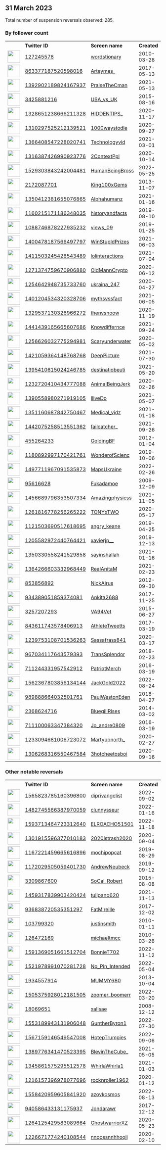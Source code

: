 
## 31 March 2023
Total number of suspension reversals observed: 285.

### By follower count
<table><tr><th></th><th align="left">Twitter ID</th><th align="left">Screen name</th>
<th align="left">Created</th><th align="left">Status</th><th align="left">Suspended</th><th align="left">Followers</th>
<tr><td><a href="https://pbs.twimg.com/profile_images/1650003735278678017/QGwFXusO_normal.jpg"><img src="https://pbs.twimg.com/profile_images/1650003735278678017/QGwFXusO_normal.jpg" width="40px" height="40px" align="center"/></a></td><td><a href="https://twitter.com/intent/user?user_id=127245578">127245578</a></td><td><a href="https://twitter.com/wordstionary">wordstionary</a></td><td>2010-03-28</td><td align="center"></td><td></td><td>4456527</td></tr>
<tr><td><a href="https://pbs.twimg.com/profile_images/1641990080318275587/ISGrmxCl_normal.jpg"><img src="https://pbs.twimg.com/profile_images/1641990080318275587/ISGrmxCl_normal.jpg" width="40px" height="40px" align="center"/></a></td><td><a href="https://twitter.com/intent/user?user_id=863377187520598016">863377187520598016</a></td><td><a href="https://twitter.com/Arteymas_">Arteymas_</a></td><td>2017-05-13</td><td align="center"></td><td>2022-07-28</td><td>1198742</td></tr>
<tr><td><a href="https://pbs.twimg.com/profile_images/1408403084728967168/umv7_Eae_normal.jpg"><img src="https://pbs.twimg.com/profile_images/1408403084728967168/umv7_Eae_normal.jpg" width="40px" height="40px" align="center"/></a></td><td><a href="https://twitter.com/intent/user?user_id=1392902189824167937">1392902189824167937</a></td><td><a href="https://twitter.com/PraiseTheCman">PraiseTheCman</a></td><td>2021-05-13</td><td align="center"></td><td></td><td>596541</td></tr>
<tr><td><a href="https://pbs.twimg.com/profile_images/1275714485668458497/LlxirHB6_normal.jpg"><img src="https://pbs.twimg.com/profile_images/1275714485668458497/LlxirHB6_normal.jpg" width="40px" height="40px" align="center"/></a></td><td><a href="https://twitter.com/intent/user?user_id=3425881216">3425881216</a></td><td><a href="https://twitter.com/USA_vs_UK">USA_vs_UK</a></td><td>2015-08-16</td><td align="center"></td><td></td><td>428018</td></tr>
<tr><td><a href="https://pbs.twimg.com/profile_images/1390236799000190980/Ma9fOprI_normal.jpg"><img src="https://pbs.twimg.com/profile_images/1390236799000190980/Ma9fOprI_normal.jpg" width="40px" height="40px" align="center"/></a></td><td><a href="https://twitter.com/intent/user?user_id=1328651238666211328">1328651238666211328</a></td><td><a href="https://twitter.com/HIDDENTIPS_">HIDDENTIPS_</a></td><td>2020-11-17</td><td align="center"></td><td></td><td>307731</td></tr>
<tr><td><a href="https://pbs.twimg.com/profile_images/1655626186251444224/G7Y7xscS_normal.jpg"><img src="https://pbs.twimg.com/profile_images/1655626186251444224/G7Y7xscS_normal.jpg" width="40px" height="40px" align="center"/></a></td><td><a href="https://twitter.com/intent/user?user_id=1310297525212139521">1310297525212139521</a></td><td><a href="https://twitter.com/1000waystodle">1000waystodle</a></td><td>2020-09-27</td><td align="center"></td><td></td><td>289753</td></tr>
<tr><td><a href="https://pbs.twimg.com/profile_images/1366429197703385088/2TxligOU_normal.jpg"><img src="https://pbs.twimg.com/profile_images/1366429197703385088/2TxligOU_normal.jpg" width="40px" height="40px" align="center"/></a></td><td><a href="https://twitter.com/intent/user?user_id=1366408547228020741">1366408547228020741</a></td><td><a href="https://twitter.com/TechnoIogyvid">TechnoIogyvid</a></td><td>2021-03-01</td><td align="center"></td><td></td><td>203479</td></tr>
<tr><td><a href="https://pbs.twimg.com/profile_images/1435449068650565638/YQuP-RNT_normal.jpg"><img src="https://pbs.twimg.com/profile_images/1435449068650565638/YQuP-RNT_normal.jpg" width="40px" height="40px" align="center"/></a></td><td><a href="https://twitter.com/intent/user?user_id=1316387426990923776">1316387426990923776</a></td><td><a href="https://twitter.com/2ContextPpl">2ContextPpl</a></td><td>2020-10-14</td><td align="center"></td><td></td><td>191826</td></tr>
<tr><td><a href="https://pbs.twimg.com/profile_images/1531850639205990401/t7Gb4h_z_normal.jpg"><img src="https://pbs.twimg.com/profile_images/1531850639205990401/t7Gb4h_z_normal.jpg" width="40px" height="40px" align="center"/></a></td><td><a href="https://twitter.com/intent/user?user_id=1529303843242004481">1529303843242004481</a></td><td><a href="https://twitter.com/HumanBeingBross">HumanBeingBross</a></td><td>2022-05-25</td><td align="center"></td><td>2022-06-08</td><td>189197</td></tr>
<tr><td><a href="https://pbs.twimg.com/profile_images/1670882679305408512/G_Y7OUlB_normal.jpg"><img src="https://pbs.twimg.com/profile_images/1670882679305408512/G_Y7OUlB_normal.jpg" width="40px" height="40px" align="center"/></a></td><td><a href="https://twitter.com/intent/user?user_id=2172087701">2172087701</a></td><td><a href="https://twitter.com/King100xGems">King100xGems</a></td><td>2013-11-07</td><td align="center"></td><td>2022-11-08</td><td>161008</td></tr>
<tr><td><a href="https://pbs.twimg.com/profile_images/1666851456744554496/-Jk005cM_normal.jpg"><img src="https://pbs.twimg.com/profile_images/1666851456744554496/-Jk005cM_normal.jpg" width="40px" height="40px" align="center"/></a></td><td><a href="https://twitter.com/intent/user?user_id=1350412381655076865">1350412381655076865</a></td><td><a href="https://twitter.com/Alphahumanz">Alphahumanz</a></td><td>2021-01-16</td><td align="center"></td><td></td><td>155050</td></tr>
<tr><td><a href="https://pbs.twimg.com/profile_images/1279563901500178433/_U-MBZCd_normal.jpg"><img src="https://pbs.twimg.com/profile_images/1279563901500178433/_U-MBZCd_normal.jpg" width="40px" height="40px" align="center"/></a></td><td><a href="https://twitter.com/intent/user?user_id=1160215171186348035">1160215171186348035</a></td><td><a href="https://twitter.com/historyandfacts">historyandfacts</a></td><td>2019-08-10</td><td align="center"></td><td></td><td>145460</td></tr>
<tr><td><a href="https://pbs.twimg.com/profile_images/1645534175120728065/NxYwGYGL_normal.jpg"><img src="https://pbs.twimg.com/profile_images/1645534175120728065/NxYwGYGL_normal.jpg" width="40px" height="40px" align="center"/></a></td><td><a href="https://twitter.com/intent/user?user_id=1088746878227935232">1088746878227935232</a></td><td><a href="https://twitter.com/views_09">views_09</a></td><td>2019-01-25</td><td align="center"></td><td>2022-08-08</td><td>137082</td></tr>
<tr><td><a href="https://pbs.twimg.com/profile_images/1667424223248396295/vWccyU5R_normal.jpg"><img src="https://pbs.twimg.com/profile_images/1667424223248396295/vWccyU5R_normal.jpg" width="40px" height="40px" align="center"/></a></td><td><a href="https://twitter.com/intent/user?user_id=1400478187566497797">1400478187566497797</a></td><td><a href="https://twitter.com/WinStupldPrizes">WinStupldPrizes</a></td><td>2021-06-03</td><td align="center"></td><td></td><td>132914</td></tr>
<tr><td><a href="https://pbs.twimg.com/profile_images/1414239231543713798/v_0pp335_normal.jpg"><img src="https://pbs.twimg.com/profile_images/1414239231543713798/v_0pp335_normal.jpg" width="40px" height="40px" align="center"/></a></td><td><a href="https://twitter.com/intent/user?user_id=1411503245428543489">1411503245428543489</a></td><td><a href="https://twitter.com/lolinteractions">lolinteractions</a></td><td>2021-07-04</td><td align="center"></td><td>2022-08-12</td><td>132726</td></tr>
<tr><td><a href="https://pbs.twimg.com/profile_images/1655473077877342209/ShLnVmYM_normal.jpg"><img src="https://pbs.twimg.com/profile_images/1655473077877342209/ShLnVmYM_normal.jpg" width="40px" height="40px" align="center"/></a></td><td><a href="https://twitter.com/intent/user?user_id=1271374759670906880">1271374759670906880</a></td><td><a href="https://twitter.com/OldMannCrypto">OldMannCrypto</a></td><td>2020-06-12</td><td align="center"></td><td></td><td>132703</td></tr>
<tr><td><a href="https://pbs.twimg.com/profile_images/1663915496863875073/kpHaYA0c_normal.jpg"><img src="https://pbs.twimg.com/profile_images/1663915496863875073/kpHaYA0c_normal.jpg" width="40px" height="40px" align="center"/></a></td><td><a href="https://twitter.com/intent/user?user_id=1254642948735733760">1254642948735733760</a></td><td><a href="https://twitter.com/ukraina_247">ukraina_247</a></td><td>2020-04-27</td><td align="center"></td><td></td><td>131826</td></tr>
<tr><td><a href="https://pbs.twimg.com/profile_images/1641829625209970689/YycR_0O1_normal.jpg"><img src="https://pbs.twimg.com/profile_images/1641829625209970689/YycR_0O1_normal.jpg" width="40px" height="40px" align="center"/></a></td><td><a href="https://twitter.com/intent/user?user_id=1401204534320328706">1401204534320328706</a></td><td><a href="https://twitter.com/mythsvssfact">mythsvssfact</a></td><td>2021-06-05</td><td align="center"></td><td></td><td>124503</td></tr>
<tr><td><a href="https://pbs.twimg.com/profile_images/1413486122433355781/hFcY4mjA_normal.jpg"><img src="https://pbs.twimg.com/profile_images/1413486122433355781/hFcY4mjA_normal.jpg" width="40px" height="40px" align="center"/></a></td><td><a href="https://twitter.com/intent/user?user_id=1329537130326966272">1329537130326966272</a></td><td><a href="https://twitter.com/thenvsnoow">thenvsnoow</a></td><td>2020-11-19</td><td align="center"></td><td></td><td>118511</td></tr>
<tr><td><a href="https://pbs.twimg.com/profile_images/1446730930874245123/saqKHT1m_normal.jpg"><img src="https://pbs.twimg.com/profile_images/1446730930874245123/saqKHT1m_normal.jpg" width="40px" height="40px" align="center"/></a></td><td><a href="https://twitter.com/intent/user?user_id=1441439165665607686">1441439165665607686</a></td><td><a href="https://twitter.com/Knowdiffernce">Knowdiffernce</a></td><td>2021-09-24</td><td align="center"></td><td></td><td>113597</td></tr>
<tr><td><a href="https://pbs.twimg.com/profile_images/1396142032733700098/vvQE_FvK_normal.jpg"><img src="https://pbs.twimg.com/profile_images/1396142032733700098/vvQE_FvK_normal.jpg" width="40px" height="40px" align="center"/></a></td><td><a href="https://twitter.com/intent/user?user_id=1256626032775294981">1256626032775294981</a></td><td><a href="https://twitter.com/Scaryunderwater">Scaryunderwater</a></td><td>2020-05-02</td><td align="center"></td><td></td><td>113467</td></tr>
<tr><td><a href="https://pbs.twimg.com/profile_images/1666355948733222914/P0BPc83h_normal.jpg"><img src="https://pbs.twimg.com/profile_images/1666355948733222914/P0BPc83h_normal.jpg" width="40px" height="40px" align="center"/></a></td><td><a href="https://twitter.com/intent/user?user_id=1421059364148768768">1421059364148768768</a></td><td><a href="https://twitter.com/DeepPicture">DeepPicture</a></td><td>2021-07-30</td><td align="center"></td><td></td><td>111931</td></tr>
<tr><td><a href="https://pbs.twimg.com/profile_images/1671408851789422593/VasY6DUl_normal.jpg"><img src="https://pbs.twimg.com/profile_images/1671408851789422593/VasY6DUl_normal.jpg" width="40px" height="40px" align="center"/></a></td><td><a href="https://twitter.com/intent/user?user_id=1395410615024246785">1395410615024246785</a></td><td><a href="https://twitter.com/destinatiobeuti">destinatiobeuti</a></td><td>2021-05-20</td><td align="center"></td><td></td><td>108452</td></tr>
<tr><td><a href="https://pbs.twimg.com/profile_images/1666452707949920266/z212LOxn_normal.jpg"><img src="https://pbs.twimg.com/profile_images/1666452707949920266/z212LOxn_normal.jpg" width="40px" height="40px" align="center"/></a></td><td><a href="https://twitter.com/intent/user?user_id=1232720410434777088">1232720410434777088</a></td><td><a href="https://twitter.com/AnimaIBeingJerk">AnimaIBeingJerk</a></td><td>2020-02-26</td><td align="center"></td><td>2022-04-23</td><td>107432</td></tr>
<tr><td><a href="https://pbs.twimg.com/profile_images/1410609505457434625/8bDtaz-N_normal.jpg"><img src="https://pbs.twimg.com/profile_images/1410609505457434625/8bDtaz-N_normal.jpg" width="40px" height="40px" align="center"/></a></td><td><a href="https://twitter.com/intent/user?user_id=1390558980271919105">1390558980271919105</a></td><td><a href="https://twitter.com/IliveDo">IliveDo</a></td><td>2021-05-07</td><td align="center"></td><td></td><td>105113</td></tr>
<tr><td><a href="https://pbs.twimg.com/profile_images/1656759785092423681/D1RdeWO1_normal.jpg"><img src="https://pbs.twimg.com/profile_images/1656759785092423681/D1RdeWO1_normal.jpg" width="40px" height="40px" align="center"/></a></td><td><a href="https://twitter.com/intent/user?user_id=1351160687842750467">1351160687842750467</a></td><td><a href="https://twitter.com/Medical_vidz">Medical_vidz</a></td><td>2021-01-18</td><td align="center"></td><td></td><td>101095</td></tr>
<tr><td><a href="https://pbs.twimg.com/profile_images/1444599701110542345/zWKJcEcz_normal.jpg"><img src="https://pbs.twimg.com/profile_images/1444599701110542345/zWKJcEcz_normal.jpg" width="40px" height="40px" align="center"/></a></td><td><a href="https://twitter.com/intent/user?user_id=1442075258513551362">1442075258513551362</a></td><td><a href="https://twitter.com/failcatcher_">failcatcher_</a></td><td>2021-09-26</td><td align="center"></td><td></td><td>80754</td></tr>
<tr><td><a href="https://pbs.twimg.com/profile_images/1641835335616266242/AONxlnwi_normal.jpg"><img src="https://pbs.twimg.com/profile_images/1641835335616266242/AONxlnwi_normal.jpg" width="40px" height="40px" align="center"/></a></td><td><a href="https://twitter.com/intent/user?user_id=455264233">455264233</a></td><td><a href="https://twitter.com/GoldingBF">GoldingBF</a></td><td>2012-01-04</td><td align="center"></td><td></td><td>77939</td></tr>
<tr><td><a href="https://pbs.twimg.com/profile_images/1240091880894992387/DDc3-U-S_normal.jpg"><img src="https://pbs.twimg.com/profile_images/1240091880894992387/DDc3-U-S_normal.jpg" width="40px" height="40px" align="center"/></a></td><td><a href="https://twitter.com/intent/user?user_id=1180892997170421761">1180892997170421761</a></td><td><a href="https://twitter.com/WonderofScienc">WonderofScienc</a></td><td>2019-10-06</td><td align="center"></td><td>2022-04-16</td><td>77104</td></tr>
<tr><td><a href="https://pbs.twimg.com/profile_images/1624274465067597824/-7oML6Ev_normal.jpg"><img src="https://pbs.twimg.com/profile_images/1624274465067597824/-7oML6Ev_normal.jpg" width="40px" height="40px" align="center"/></a></td><td><a href="https://twitter.com/intent/user?user_id=1497711967091535873">1497711967091535873</a></td><td><a href="https://twitter.com/MapsUkraine">MapsUkraine</a></td><td>2022-02-26</td><td align="center"></td><td>2023-03-06</td><td>63834</td></tr>
<tr><td><a href="https://pbs.twimg.com/profile_images/1256307174784950272/tte_XWaG_normal.jpg"><img src="https://pbs.twimg.com/profile_images/1256307174784950272/tte_XWaG_normal.jpg" width="40px" height="40px" align="center"/></a></td><td><a href="https://twitter.com/intent/user?user_id=95616628">95616628</a></td><td><a href="https://twitter.com/Fukadamoe">Fukadamoe</a></td><td>2009-12-09</td><td align="center"></td><td></td><td>58318</td></tr>
<tr><td><a href="https://pbs.twimg.com/profile_images/1456690132522872841/ic6twrDf_normal.jpg"><img src="https://pbs.twimg.com/profile_images/1456690132522872841/ic6twrDf_normal.jpg" width="40px" height="40px" align="center"/></a></td><td><a href="https://twitter.com/intent/user?user_id=1456689796353507334">1456689796353507334</a></td><td><a href="https://twitter.com/Amazingphysicss">Amazingphysicss</a></td><td>2021-11-05</td><td align="center"></td><td>2022-05-31</td><td>43659</td></tr>
<tr><td><a href="https://pbs.twimg.com/profile_images/1271652420242812928/FMUxjwZA_normal.jpg"><img src="https://pbs.twimg.com/profile_images/1271652420242812928/FMUxjwZA_normal.jpg" width="40px" height="40px" align="center"/></a></td><td><a href="https://twitter.com/intent/user?user_id=1261816778256265222">1261816778256265222</a></td><td><a href="https://twitter.com/TONYxTWO">TONYxTWO</a></td><td>2020-05-17</td><td align="center"></td><td></td><td>42664</td></tr>
<tr><td><a href="https://pbs.twimg.com/profile_images/1121503986522251265/a_mYNW7F_normal.jpg"><img src="https://pbs.twimg.com/profile_images/1121503986522251265/a_mYNW7F_normal.jpg" width="40px" height="40px" align="center"/></a></td><td><a href="https://twitter.com/intent/user?user_id=1121503690517618695">1121503690517618695</a></td><td><a href="https://twitter.com/angry_keane">angry_keane</a></td><td>2019-04-25</td><td align="center"></td><td>2022-07-28</td><td>42622</td></tr>
<tr><td><a href="https://pbs.twimg.com/profile_images/1559206565093195779/EnppfMTT_normal.jpg"><img src="https://pbs.twimg.com/profile_images/1559206565093195779/EnppfMTT_normal.jpg" width="40px" height="40px" align="center"/></a></td><td><a href="https://twitter.com/intent/user?user_id=1205582972440764421">1205582972440764421</a></td><td><a href="https://twitter.com/xavierjp__">xavierjp__</a></td><td>2019-12-13</td><td align="center"></td><td>2023-03-25</td><td>38605</td></tr>
<tr><td><a href="https://pbs.twimg.com/profile_images/1668699156536344576/9KCzVgIX_normal.jpg"><img src="https://pbs.twimg.com/profile_images/1668699156536344576/9KCzVgIX_normal.jpg" width="40px" height="40px" align="center"/></a></td><td><a href="https://twitter.com/intent/user?user_id=1350330558241529858">1350330558241529858</a></td><td><a href="https://twitter.com/sayinshallah">sayinshallah</a></td><td>2021-01-16</td><td align="center"></td><td>2022-12-14</td><td>35027</td></tr>
<tr><td><a href="https://pbs.twimg.com/profile_images/1489352074454355968/haIL4p78_normal.jpg"><img src="https://pbs.twimg.com/profile_images/1489352074454355968/haIL4p78_normal.jpg" width="40px" height="40px" align="center"/></a></td><td><a href="https://twitter.com/intent/user?user_id=1364266603332968449">1364266603332968449</a></td><td><a href="https://twitter.com/RealAnitaM">RealAnitaM</a></td><td>2021-02-23</td><td align="center"></td><td>2022-03-22</td><td>34224</td></tr>
<tr><td><a href="https://pbs.twimg.com/profile_images/1641950561254924288/-t3Y9sh0_normal.jpg"><img src="https://pbs.twimg.com/profile_images/1641950561254924288/-t3Y9sh0_normal.jpg" width="40px" height="40px" align="center"/></a></td><td><a href="https://twitter.com/intent/user?user_id=853856892">853856892</a></td><td><a href="https://twitter.com/NickAirus">NickAirus</a></td><td>2012-09-30</td><td align="center"></td><td></td><td>24163</td></tr>
<tr><td><a href="https://pbs.twimg.com/profile_images/1281172739664068609/KSSRAPr4_normal.jpg"><img src="https://pbs.twimg.com/profile_images/1281172739664068609/KSSRAPr4_normal.jpg" width="40px" height="40px" align="center"/></a></td><td><a href="https://twitter.com/intent/user?user_id=934389051859374081">934389051859374081</a></td><td><a href="https://twitter.com/Ankita2688">Ankita2688</a></td><td>2017-11-25</td><td align="center"></td><td>2023-02-13</td><td>23981</td></tr>
<tr><td><a href="https://pbs.twimg.com/profile_images/1471677459561074693/9dfelQxh_normal.jpg"><img src="https://pbs.twimg.com/profile_images/1471677459561074693/9dfelQxh_normal.jpg" width="40px" height="40px" align="center"/></a></td><td><a href="https://twitter.com/intent/user?user_id=3257207293">3257207293</a></td><td><a href="https://twitter.com/VA94Vet">VA94Vet</a></td><td>2015-06-27</td><td align="center"></td><td>2023-01-10</td><td>23008</td></tr>
<tr><td><a href="https://pbs.twimg.com/profile_images/1332822781252296705/NzLjoAUg_normal.jpg"><img src="https://pbs.twimg.com/profile_images/1332822781252296705/NzLjoAUg_normal.jpg" width="40px" height="40px" align="center"/></a></td><td><a href="https://twitter.com/intent/user?user_id=843611743578406913">843611743578406913</a></td><td><a href="https://twitter.com/AthleteTweetts">AthleteTweetts</a></td><td>2017-03-19</td><td align="center"></td><td>2022-08-07</td><td>22996</td></tr>
<tr><td><a href="https://pbs.twimg.com/profile_images/1642325353690537984/vvrhB21C_normal.jpg"><img src="https://pbs.twimg.com/profile_images/1642325353690537984/vvrhB21C_normal.jpg" width="40px" height="40px" align="center"/></a></td><td><a href="https://twitter.com/intent/user?user_id=1239753108701536263">1239753108701536263</a></td><td><a href="https://twitter.com/Sassafrass841">Sassafrass841</a></td><td>2020-03-17</td><td align="center">🚫</td><td></td><td>21099</td></tr>
<tr><td><a href="https://pbs.twimg.com/profile_images/1410018271315828738/hGGkVukQ_normal.jpg"><img src="https://pbs.twimg.com/profile_images/1410018271315828738/hGGkVukQ_normal.jpg" width="40px" height="40px" align="center"/></a></td><td><a href="https://twitter.com/intent/user?user_id=967034117643579393">967034117643579393</a></td><td><a href="https://twitter.com/TransSplendor">TransSplendor</a></td><td>2018-02-23</td><td align="center"></td><td>2022-06-25</td><td>21025</td></tr>
<tr><td><a href="https://pbs.twimg.com/profile_images/1650948198653997056/ctUEiVCD_normal.jpg"><img src="https://pbs.twimg.com/profile_images/1650948198653997056/ctUEiVCD_normal.jpg" width="40px" height="40px" align="center"/></a></td><td><a href="https://twitter.com/intent/user?user_id=711244331957542912">711244331957542912</a></td><td><a href="https://twitter.com/PatriotMerch">PatriotMerch</a></td><td>2016-03-19</td><td align="center"></td><td></td><td>17762</td></tr>
<tr><td><a href="https://pbs.twimg.com/profile_images/1661041490120917002/q10buiQI_normal.jpg"><img src="https://pbs.twimg.com/profile_images/1661041490120917002/q10buiQI_normal.jpg" width="40px" height="40px" align="center"/></a></td><td><a href="https://twitter.com/intent/user?user_id=1562367803856134144">1562367803856134144</a></td><td><a href="https://twitter.com/JackGold2022">JackGold2022</a></td><td>2022-08-24</td><td align="center"></td><td>2023-02-28</td><td>17652</td></tr>
<tr><td><a href="https://pbs.twimg.com/profile_images/1275099908941348864/vxaIcd04_normal.jpg"><img src="https://pbs.twimg.com/profile_images/1275099908941348864/vxaIcd04_normal.jpg" width="40px" height="40px" align="center"/></a></td><td><a href="https://twitter.com/intent/user?user_id=989888664032501761">989888664032501761</a></td><td><a href="https://twitter.com/PaulWestonEden">PaulWestonEden</a></td><td>2018-04-27</td><td align="center">🚫</td><td></td><td>17588</td></tr>
<tr><td><a href="https://pbs.twimg.com/profile_images/1642363017546575872/MfWNHjqB_normal.jpg"><img src="https://pbs.twimg.com/profile_images/1642363017546575872/MfWNHjqB_normal.jpg" width="40px" height="40px" align="center"/></a></td><td><a href="https://twitter.com/intent/user?user_id=2368624716">2368624716</a></td><td><a href="https://twitter.com/BluegillRises">BluegillRises</a></td><td>2014-03-02</td><td align="center">🔒</td><td></td><td>15064</td></tr>
<tr><td><a href="https://pbs.twimg.com/profile_images/1667693995127087105/z687SW-z_normal.jpg"><img src="https://pbs.twimg.com/profile_images/1667693995127087105/z687SW-z_normal.jpg" width="40px" height="40px" align="center"/></a></td><td><a href="https://twitter.com/intent/user?user_id=711100063347384320">711100063347384320</a></td><td><a href="https://twitter.com/Jo_andre0809">Jo_andre0809</a></td><td>2016-03-19</td><td align="center"></td><td>2022-11-28</td><td>14651</td></tr>
<tr><td><a href="https://pbs.twimg.com/profile_images/1319503277965201408/yI4BjwkK_normal.jpg"><img src="https://pbs.twimg.com/profile_images/1319503277965201408/yI4BjwkK_normal.jpg" width="40px" height="40px" align="center"/></a></td><td><a href="https://twitter.com/intent/user?user_id=1233094681006723072">1233094681006723072</a></td><td><a href="https://twitter.com/Martyupnorth_">Martyupnorth_</a></td><td>2020-02-27</td><td align="center"></td><td>2022-04-04</td><td>13436</td></tr>
<tr><td><a href="https://pbs.twimg.com/profile_images/1671164919700656129/2dWe7s3u_normal.jpg"><img src="https://pbs.twimg.com/profile_images/1671164919700656129/2dWe7s3u_normal.jpg" width="40px" height="40px" align="center"/></a></td><td><a href="https://twitter.com/intent/user?user_id=1306268316550467584">1306268316550467584</a></td><td><a href="https://twitter.com/3hotcheetosboi">3hotcheetosboi</a></td><td>2020-09-16</td><td align="center"></td><td></td><td>13275</td></tr>
</table>

### Other notable reversals
<table><tr><th></th><th align="left">Twitter ID</th><th align="left">Screen name</th>
<th align="left">Created</th><th align="left">Status</th><th align="left">Suspended</th><th align="left">Followers</th>
<tr><td><a href="https://pbs.twimg.com/profile_images/1596028928044371968/TZDLazoD_normal.jpg"><img src="https://pbs.twimg.com/profile_images/1596028928044371968/TZDLazoD_normal.jpg" width="40px" height="40px" align="center"/></a></td><td><a href="https://twitter.com/intent/user?user_id=1565823785160396800">1565823785160396800</a></td><td><a href="https://twitter.com/diprivangelist">diprivangelist</a></td><td>2022-09-02</td><td align="center"></td><td>2023-01-07</td><td>27</td></tr>
<tr><td><a href="https://pbs.twimg.com/profile_images/1568435571181092865/EGpiYiNu_normal.jpg"><img src="https://pbs.twimg.com/profile_images/1568435571181092865/EGpiYiNu_normal.jpg" width="40px" height="40px" align="center"/></a></td><td><a href="https://twitter.com/intent/user?user_id=1482745566387970059">1482745566387970059</a></td><td><a href="https://twitter.com/clunnysseur">clunnysseur</a></td><td>2022-01-16</td><td align="center">🚫</td><td>2022-12-16</td><td>289</td></tr>
<tr><td><a href="https://pbs.twimg.com/profile_images/1593713618641633281/D6E3pV3M_normal.jpg"><img src="https://pbs.twimg.com/profile_images/1593713618641633281/D6E3pV3M_normal.jpg" width="40px" height="40px" align="center"/></a></td><td><a href="https://twitter.com/intent/user?user_id=1593713464723312640">1593713464723312640</a></td><td><a href="https://twitter.com/ELROACHO51501">ELROACHO51501</a></td><td>2022-11-18</td><td align="center"></td><td>2022-11-24</td><td>73</td></tr>
<tr><td><a href="https://pbs.twimg.com/profile_images/1643362515709992960/VQF4OAch_normal.jpg"><img src="https://pbs.twimg.com/profile_images/1643362515709992960/VQF4OAch_normal.jpg" width="40px" height="40px" align="center"/></a></td><td><a href="https://twitter.com/intent/user?user_id=1301915596377010183">1301915596377010183</a></td><td><a href="https://twitter.com/2020istrash2020">2020istrash2020</a></td><td>2020-09-04</td><td align="center"></td><td>2023-02-09</td><td>2035</td></tr>
<tr><td><a href="https://pbs.twimg.com/profile_images/1353629160808169478/NQHx8zeo_normal.jpg"><img src="https://pbs.twimg.com/profile_images/1353629160808169478/NQHx8zeo_normal.jpg" width="40px" height="40px" align="center"/></a></td><td><a href="https://twitter.com/intent/user?user_id=1167221459665616896">1167221459665616896</a></td><td><a href="https://twitter.com/mochipopcat">mochipopcat</a></td><td>2019-08-29</td><td align="center"></td><td>2023-03-23</td><td>73</td></tr>
<tr><td><a href="https://pbs.twimg.com/profile_images/1172029929896206337/Nav4jyDw_normal.jpg"><img src="https://pbs.twimg.com/profile_images/1172029929896206337/Nav4jyDw_normal.jpg" width="40px" height="40px" align="center"/></a></td><td><a href="https://twitter.com/intent/user?user_id=1172029505059401730">1172029505059401730</a></td><td><a href="https://twitter.com/AndrewNeubeck">AndrewNeubeck</a></td><td>2019-09-12</td><td align="center">👋</td><td>2022-11-24</td><td>8</td></tr>
<tr><td><a href="https://abs.twimg.com/sticky/default_profile_images/default_profile_normal.png"><img src="https://abs.twimg.com/sticky/default_profile_images/default_profile_normal.png" width="40px" height="40px" align="center"/></a></td><td><a href="https://twitter.com/intent/user?user_id=3309867600">3309867600</a></td><td><a href="https://twitter.com/SoCal_Robert">SoCal_Robert</a></td><td>2015-08-08</td><td align="center"></td><td>2022-09-02</td><td>2492</td></tr>
<tr><td><a href="https://pbs.twimg.com/profile_images/1519180357521666048/4CYEwdmY_normal.jpg"><img src="https://pbs.twimg.com/profile_images/1519180357521666048/4CYEwdmY_normal.jpg" width="40px" height="40px" align="center"/></a></td><td><a href="https://twitter.com/intent/user?user_id=1459317839903420424">1459317839903420424</a></td><td><a href="https://twitter.com/tulipano620">tulipano620</a></td><td>2021-11-13</td><td align="center"></td><td>2023-01-09</td><td>11</td></tr>
<tr><td><a href="https://pbs.twimg.com/profile_images/936844087063277568/vxmGZsCe_normal.jpg"><img src="https://pbs.twimg.com/profile_images/936844087063277568/vxmGZsCe_normal.jpg" width="40px" height="40px" align="center"/></a></td><td><a href="https://twitter.com/intent/user?user_id=936838720535351297">936838720535351297</a></td><td><a href="https://twitter.com/FatMireille">FatMireille</a></td><td>2017-12-02</td><td align="center"></td><td>2023-01-03</td><td>693</td></tr>
<tr><td><a href="https://pbs.twimg.com/profile_images/1183800697281601537/nNBqLmEs_normal.jpg"><img src="https://pbs.twimg.com/profile_images/1183800697281601537/nNBqLmEs_normal.jpg" width="40px" height="40px" align="center"/></a></td><td><a href="https://twitter.com/intent/user?user_id=103799320">103799320</a></td><td><a href="https://twitter.com/justinsmith">justinsmith</a></td><td>2010-01-11</td><td align="center"></td><td>2023-03-01</td><td>2113</td></tr>
<tr><td><a href="https://pbs.twimg.com/profile_images/1426200067283767297/WCf0_9Xx_normal.jpg"><img src="https://pbs.twimg.com/profile_images/1426200067283767297/WCf0_9Xx_normal.jpg" width="40px" height="40px" align="center"/></a></td><td><a href="https://twitter.com/intent/user?user_id=126472169">126472169</a></td><td><a href="https://twitter.com/michaeltmcc">michaeltmcc</a></td><td>2010-03-26</td><td align="center"></td><td>2022-07-14</td><td>1937</td></tr>
<tr><td><a href="https://pbs.twimg.com/profile_images/1671808406808825856/f5JP5niu_normal.jpg"><img src="https://pbs.twimg.com/profile_images/1671808406808825856/f5JP5niu_normal.jpg" width="40px" height="40px" align="center"/></a></td><td><a href="https://twitter.com/intent/user?user_id=1591369051661512704">1591369051661512704</a></td><td><a href="https://twitter.com/BonnieT702">BonnieT702</a></td><td>2022-11-12</td><td align="center"></td><td>2023-01-03</td><td>436</td></tr>
<tr><td><a href="https://pbs.twimg.com/profile_images/1669749652692906001/Rj1lzq0C_normal.jpg"><img src="https://pbs.twimg.com/profile_images/1669749652692906001/Rj1lzq0C_normal.jpg" width="40px" height="40px" align="center"/></a></td><td><a href="https://twitter.com/intent/user?user_id=1521978991070281728">1521978991070281728</a></td><td><a href="https://twitter.com/No_Pin_Intended">No_Pin_Intended</a></td><td>2022-05-04</td><td align="center"></td><td>2023-03-10</td><td>693</td></tr>
<tr><td><a href="https://pbs.twimg.com/profile_images/1612261463170904064/Y8nro7Ef_normal.jpg"><img src="https://pbs.twimg.com/profile_images/1612261463170904064/Y8nro7Ef_normal.jpg" width="40px" height="40px" align="center"/></a></td><td><a href="https://twitter.com/intent/user?user_id=1934557914">1934557914</a></td><td><a href="https://twitter.com/MUMMY680">MUMMY680</a></td><td>2013-10-04</td><td align="center"></td><td>2023-01-16</td><td>452</td></tr>
<tr><td><a href="https://pbs.twimg.com/profile_images/1668302579309195274/bQ3SMhei_normal.jpg"><img src="https://pbs.twimg.com/profile_images/1668302579309195274/bQ3SMhei_normal.jpg" width="40px" height="40px" align="center"/></a></td><td><a href="https://twitter.com/intent/user?user_id=1505375928012181505">1505375928012181505</a></td><td><a href="https://twitter.com/zoomer_boomerr">zoomer_boomerr</a></td><td>2022-03-20</td><td align="center"></td><td>2022-12-30</td><td>432</td></tr>
<tr><td><a href="https://pbs.twimg.com/profile_images/1522270461408821252/Jo1ysYSP_normal.jpg"><img src="https://pbs.twimg.com/profile_images/1522270461408821252/Jo1ysYSP_normal.jpg" width="40px" height="40px" align="center"/></a></td><td><a href="https://twitter.com/intent/user?user_id=18069651">18069651</a></td><td><a href="https://twitter.com/xalisae">xalisae</a></td><td>2008-12-12</td><td align="center"></td><td>2022-11-21</td><td>1527</td></tr>
<tr><td><a href="https://pbs.twimg.com/profile_images/1565193120979079168/h6_pqaNd_normal.jpg"><img src="https://pbs.twimg.com/profile_images/1565193120979079168/h6_pqaNd_normal.jpg" width="40px" height="40px" align="center"/></a></td><td><a href="https://twitter.com/intent/user?user_id=1553189943131906048">1553189943131906048</a></td><td><a href="https://twitter.com/GuntherByron1">GuntherByron1</a></td><td>2022-07-30</td><td align="center"></td><td>2022-10-04</td><td>598</td></tr>
<tr><td><a href="https://pbs.twimg.com/profile_images/1590842092422586368/us75fgb7_normal.jpg"><img src="https://pbs.twimg.com/profile_images/1590842092422586368/us75fgb7_normal.jpg" width="40px" height="40px" align="center"/></a></td><td><a href="https://twitter.com/intent/user?user_id=1567159146549547008">1567159146549547008</a></td><td><a href="https://twitter.com/HotepTrumpies">HotepTrumpies</a></td><td>2022-09-06</td><td align="center">👋</td><td>2023-03-31</td><td>1436</td></tr>
<tr><td><a href="https://pbs.twimg.com/profile_images/1665802462798794752/8OZBuepp_normal.jpg"><img src="https://pbs.twimg.com/profile_images/1665802462798794752/8OZBuepp_normal.jpg" width="40px" height="40px" align="center"/></a></td><td><a href="https://twitter.com/intent/user?user_id=1389776341470523395">1389776341470523395</a></td><td><a href="https://twitter.com/BlevinTheCube_">BlevinTheCube_</a></td><td>2021-05-05</td><td align="center"></td><td>2023-01-12</td><td>3482</td></tr>
<tr><td><a href="https://pbs.twimg.com/profile_images/1354913374094696453/iH6cIC4D_normal.jpg"><img src="https://pbs.twimg.com/profile_images/1354913374094696453/iH6cIC4D_normal.jpg" width="40px" height="40px" align="center"/></a></td><td><a href="https://twitter.com/intent/user?user_id=1345861575295512578">1345861575295512578</a></td><td><a href="https://twitter.com/WhirlaWhirla1">WhirlaWhirla1</a></td><td>2021-01-03</td><td align="center"></td><td>2022-08-25</td><td>3235</td></tr>
<tr><td><a href="https://pbs.twimg.com/profile_images/1648104979704446977/-96AXa1w_normal.jpg"><img src="https://pbs.twimg.com/profile_images/1648104979704446977/-96AXa1w_normal.jpg" width="40px" height="40px" align="center"/></a></td><td><a href="https://twitter.com/intent/user?user_id=1216157396978077696">1216157396978077696</a></td><td><a href="https://twitter.com/rocknroller1962">rocknroller1962</a></td><td>2020-01-12</td><td align="center"></td><td>2022-12-04</td><td>602</td></tr>
<tr><td><a href="https://abs.twimg.com/sticky/default_profile_images/default_profile_normal.png"><img src="https://abs.twimg.com/sticky/default_profile_images/default_profile_normal.png" width="40px" height="40px" align="center"/></a></td><td><a href="https://twitter.com/intent/user?user_id=1558420959605841920">1558420959605841920</a></td><td><a href="https://twitter.com/azovkosmos">azovkosmos</a></td><td>2022-08-13</td><td align="center">🔒</td><td>2023-02-02</td><td>0</td></tr>
<tr><td><a href="https://pbs.twimg.com/profile_images/1641219891213795329/y1XmOK_m_normal.jpg"><img src="https://pbs.twimg.com/profile_images/1641219891213795329/y1XmOK_m_normal.jpg" width="40px" height="40px" align="center"/></a></td><td><a href="https://twitter.com/intent/user?user_id=940586433131175937">940586433131175937</a></td><td><a href="https://twitter.com/Jondarawr">Jondarawr</a></td><td>2017-12-12</td><td align="center"></td><td>2023-03-01</td><td>63</td></tr>
<tr><td><a href="https://pbs.twimg.com/profile_images/1656273768812105729/RnCAJETr_normal.png"><img src="https://pbs.twimg.com/profile_images/1656273768812105729/RnCAJETr_normal.png" width="40px" height="40px" align="center"/></a></td><td><a href="https://twitter.com/intent/user?user_id=1264125429583089664">1264125429583089664</a></td><td><a href="https://twitter.com/GhostwarriorXZ">GhostwarriorXZ</a></td><td>2020-05-23</td><td align="center"></td><td>2023-02-08</td><td>355</td></tr>
<tr><td><a href="https://pbs.twimg.com/profile_images/1231261158188843008/N8YGBu0U_normal.jpg"><img src="https://pbs.twimg.com/profile_images/1231261158188843008/N8YGBu0U_normal.jpg" width="40px" height="40px" align="center"/></a></td><td><a href="https://twitter.com/intent/user?user_id=1226671774240108544">1226671774240108544</a></td><td><a href="https://twitter.com/nnoossnnhhoojj">nnoossnnhhoojj</a></td><td>2020-02-10</td><td align="center"></td><td>2023-03-20</td><td>4</td></tr>
</table>

